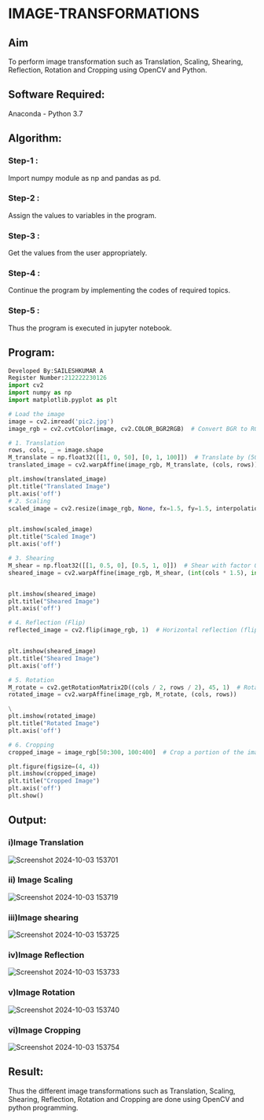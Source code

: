 # IMAGE-TRANSFORMATIONS


## Aim
To perform image transformation such as Translation, Scaling, Shearing, Reflection, Rotation and Cropping using OpenCV and Python.

## Software Required:
Anaconda - Python 3.7

## Algorithm:
### Step-1 :
Import numpy module as np and pandas as pd.
### Step-2 : 
Assign the values to variables in the program.
### Step-3 :
Get the values from the user appropriately.
### Step-4 :
Continue the program by implementing the codes of required topics.
### Step-5 :
Thus the program is executed in jupyter notebook.
<br>

## Program:
```python
Developed By:SAILESHKUMAR A
Register Number:212222230126
import cv2
import numpy as np
import matplotlib.pyplot as plt

# Load the image
image = cv2.imread('pic2.jpg')
image_rgb = cv2.cvtColor(image, cv2.COLOR_BGR2RGB)  # Convert BGR to RGB for Matplotlib

# 1. Translation
rows, cols, _ = image.shape
M_translate = np.float32([[1, 0, 50], [0, 1, 100]])  # Translate by (50, 100) pixels
translated_image = cv2.warpAffine(image_rgb, M_translate, (cols, rows))

plt.imshow(translated_image)
plt.title("Translated Image")
plt.axis('off')
# 2. Scaling
scaled_image = cv2.resize(image_rgb, None, fx=1.5, fy=1.5, interpolation=cv2.INTER_LINEAR)  # Scale by 1.5x


plt.imshow(scaled_image)
plt.title("Scaled Image")
plt.axis('off')

# 3. Shearing
M_shear = np.float32([[1, 0.5, 0], [0.5, 1, 0]])  # Shear with factor 0.5
sheared_image = cv2.warpAffine(image_rgb, M_shear, (int(cols * 1.5), int(rows * 1.5)))


plt.imshow(sheared_image)
plt.title("Sheared Image")
plt.axis('off')

# 4. Reflection (Flip)
reflected_image = cv2.flip(image_rgb, 1)  # Horizontal reflection (flip along y-axis)


plt.imshow(sheared_image)
plt.title("Sheared Image")
plt.axis('off')

# 5. Rotation
M_rotate = cv2.getRotationMatrix2D((cols / 2, rows / 2), 45, 1)  # Rotate by 45 degrees
rotated_image = cv2.warpAffine(image_rgb, M_rotate, (cols, rows))

\
plt.imshow(rotated_image)
plt.title("Rotated Image")
plt.axis('off')

# 6. Cropping
cropped_image = image_rgb[50:300, 100:400]  # Crop a portion of the image

plt.figure(figsize=(4, 4))
plt.imshow(cropped_image)
plt.title("Cropped Image")
plt.axis('off')
plt.show()

```
## Output:
### i)Image Translation
![Screenshot 2024-10-03 153701](https://github.com/user-attachments/assets/3479c236-ec38-4b8a-a10d-56bb19ed7f35)


### ii) Image Scaling
![Screenshot 2024-10-03 153719](https://github.com/user-attachments/assets/3e45d418-f1ee-412a-9420-bb77353f9e71)



### iii)Image shearing

![Screenshot 2024-10-03 153725](https://github.com/user-attachments/assets/bcd6f918-5394-41a1-81ce-21330360d4b6)

### iv)Image Reflection
![Screenshot 2024-10-03 153733](https://github.com/user-attachments/assets/a59916d6-2c0b-4229-97b2-6d1508e11a07)



### v)Image Rotation
![Screenshot 2024-10-03 153740](https://github.com/user-attachments/assets/c3ed9b17-178f-4901-8115-de9fa3eda1fe)




### vi)Image Cropping
![Screenshot 2024-10-03 153754](https://github.com/user-attachments/assets/99cb3aff-9beb-4ede-aeaf-b0f2a663caf7)






## Result: 

Thus the different image transformations such as Translation, Scaling, Shearing, Reflection, Rotation and Cropping are done using OpenCV and python programming.
